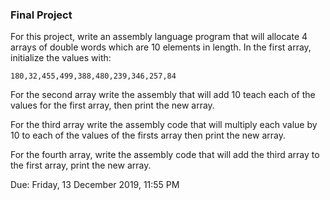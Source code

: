 ### Final Project
For this project, write an assembly language program that will allocate 4 arrays of double words which are 10 elements in length.  In the
first array, initialize the values with:

`180,32,455,499,388,480,239,346,257,84`

For the second array write the assembly that will add 10 teach each of the values for the first array, then print the new array.

For the third array write the assembly code that will multiply each value by 10 to each of the values of the firsts array then print the 
new array.

For the fourth array, write the assembly code that will add the third array to the first array, print the new array.

Due: Friday, 13 December 2019, 11:55 PM